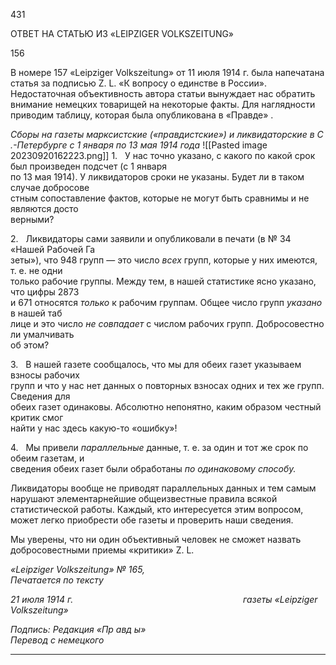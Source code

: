 431

  

ОТВЕТ НА СТАТЬЮ ИЗ «LEIPZIGER VOLKSZEITUNG»

  

156

  

В номере 157 «Leipziger Volkszeitung» от 11 июля 1914 г. была напечатана статья за подписью Z. L. «К вопросу о единстве в России». Недостаточная объективность автора статьи вынуждает нас обратить внимание немецких товарищей на некоторые факты. Для наглядности приводим таблицу, которая была опубликована в «Правде» .

_Сборы на газеты марксистские («правдистские») и ликвидаторские в С .-Петербурге с 1 января по 13 мая 1914 года_
![[Pasted image 20230920162223.png]]
1.   У нас точно указано, с какого по какой срок был произведен подсчет (с 1 января  
по 13 мая 1914). У ликвидаторов сроки не указаны. Будет ли в таком случае добросове­  
стным сопоставление фактов, которые не могут быть сравнимы и не являются досто­  
верными?

2.   Ликвидаторы сами заявили и опубликовали в печати (в № 34 «Нашей Рабочей Га­  
зеты»), что 948 групп — это число _всех_ групп, которые у них имеются, т. е. не одни  
только рабочие группы. Между тем, в нашей статистике ясно указано, что цифры 2873  
и 671 относятся _только_ к рабочим группам. Общее число групп _указано_ в нашей таб­  
лице и это число _не совпадает_ с числом рабочих групп. Добросовестно ли умалчивать  
об этом?

3.   В нашей газете сообщалось, что мы для обеих газет указываем взносы рабочих  
групп и что у нас нет данных о повторных взносах одних и тех же групп. Сведения для  
обеих газет одинаковы. Абсолютно непонятно, каким образом честный критик смог  
найти у нас здесь какую-то «ошибку»!

4.   Мы привели _параллельные_ данные, т. е. за один и тот же срок по обеим газетам, и  
сведения обеих газет были обработаны _по одинаковому способу._

Ликвидаторы вообще не приводят параллельных данных и тем самым нарушают элементарнейшие общеизвестные правила всякой статистической работы. Каждый, кто интересуется этим вопросом, может легко приобрести обе газеты и проверить наши сведения.

Мы уверены, что ни один объективный человек не сможет назвать добросовестными приемы «критики» Z. L.

_«__Leipziger_ _Volkszeitung__» № 165,                                                             Печатается по тексту_

_21 июля 1914 г.                                                                     газеты «__Leipziger_ _Volkszeitung__»_

_Подпись: Редакция «Пр авд ы»_                                                             _Перевод с немецкого_
****